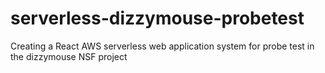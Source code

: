 # serverless-dizzymouse-probetest
Creating a React AWS serverless web application system for probe test in the dizzymouse NSF project
